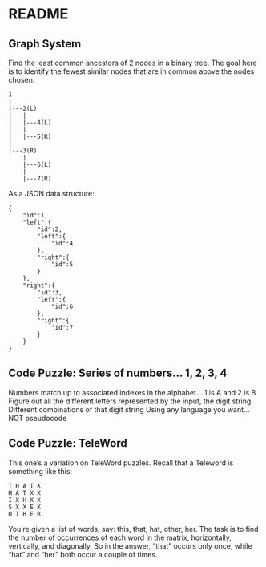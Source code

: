 # README

## Graph System

Find the least common ancestors of 2 nodes in a binary tree. 
The goal here is to identify the fewest similar nodes that are in 
common above the nodes chosen.

    1
    |
    |---2(L)
    |   |
    |   |---4(L)
    |   |
    |   |---5(R)
    |
    |---3(R)
        |
        |---6(L)
        |
        |---7(R)
  
As a JSON data structure:
        
    {
        "id":1,
        "left":{
            "id":2,
            "left":{
                "id":4
            },
            "right":{
                "id":5
            }
        },
        "right":{
            "id":3,
            "left":{
                "id":6
            },
            "right":{
                "id":7
            }
        }
    }
   

## Code Puzzle: Series of numbers… 1, 2, 3, 4
 
Numbers match up to associated indexes in the alphabet… 1 is A and 2 is B
Figure out all the different letters represented by the input, the digit string
Different combinations of that digit string
Using any language you want… NOT pseudocode
 
 
## Code Puzzle: TeleWord
 
This one’s a variation on TeleWord puzzles. Recall that a Teleword is something like this:

    T H A T X
    H A T X X
    I X H X X
    S X X E X
    O T H E R
 
You’re given a list of words, say: this, that, hat, other, her. The task is to find the number of occurrences of each word in the matrix, horizontally, vertically, and diagonally. So in the answer, “that” occurs only once, while “hat” and “her” both occur a couple of times.
 